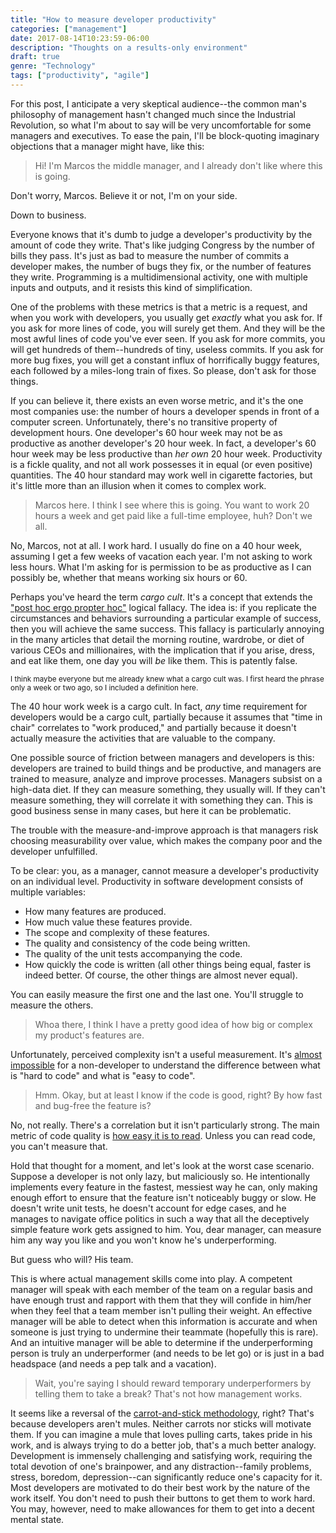 ```yaml
---
title: "How to measure developer productivity"
categories: ["management"]
date: 2017-08-14T10:23:59-06:00
description: "Thoughts on a results-only environment"
draft: true
genre: "Technology"
tags: ["productivity", "agile"]
---
```


For this post, I anticipate a very skeptical audience--the common man's philosophy of management hasn't changed much since the Industrial Revolution, so what I'm about to say will be very uncomfortable for some managers and executives. To ease the pain, I'll be block-quoting imaginary objections that a manager might have, like this:

> Hi! I'm Marcos the middle manager, and I already don't like where this is going.

Don't worry, Marcos. Believe it or not, I'm on your side.

Down to business.

Everyone knows that it's dumb to judge a developer's productivity by the amount of code they write. That's like judging Congress by the number of bills they pass. It's just as bad to measure the number of commits a developer makes, the number of bugs they fix, or the number of features they write. Programming is a multidimensional activity, one with multiple inputs and outputs, and it resists this kind of simplification.

One of the problems with these metrics is that a metric is a request, and when you work with developers, you usually get _exactly_ what you ask for. If you ask for more lines of code, you will surely get them. And they will be the most awful lines of code you've ever seen. If you ask for more commits, you will get hundreds of them--hundreds of tiny, useless commits. If you ask for more bug fixes, you will get a constant influx of horrifically buggy features, each followed by a miles-long train of fixes. So please, don't ask for those things.

If you can believe it, there exists an even worse metric, and it's the one most companies use: the number of hours a developer spends in front of a computer screen. Unfortunately, there's no transitive property of development hours. One developer's 60 hour week may not be as productive as another developer's 20 hour week. In fact, a developer's 60 hour week may be less productive than _her own_ 20 hour week. Productivity is a fickle quality, and not all work possesses it in equal (or even positive) quantities. The 40 hour standard may work well in cigarette factories, but it's little more than an illusion when it comes to complex work.

> Marcos here. I think I see where this is going. You want to work 20 hours a week and get paid like a full-time employee, huh? Don't we all.

No, Marcos, not at all. I work hard. I usually do fine on a 40 hour week, assuming I get a few weeks of vacation each year. I'm not asking to work less hours. What I'm asking for is permission to be as productive as I can possibly be, whether that means working six hours or 60.

Perhaps you've heard the term _cargo cult_. It's a concept that extends the ["post hoc ergo propter hoc"](https://en.wikipedia.org/wiki/Post_hoc_ergo_propter_hoc) logical fallacy. The idea is: if you replicate the circumstances and behaviors surrounding a particular example of success, then you will achieve the same success. This fallacy is particularly annoying in the many articles that detail the morning routine, wardrobe, or diet of various CEOs and millionaires, with the implication that if you arise, dress, and eat like them, one day you will _be_ like them. This is patently false.

<sup>I think maybe everyone but me already knew what a cargo cult was. I first heard the phrase only a week or two ago, so I included a definition here.</sup>

The 40 hour work week is a cargo cult. In fact, _any_ time requirement for developers would be a cargo cult, partially because it assumes that "time in chair" correlates to "work produced," and partially because it doesn't actually measure the activities that are valuable to the company.

One possible source of friction between managers and developers is this: developers are trained to build things and be productive, and managers are trained to measure, analyze and improve processes. Managers subsist on a high-data diet. If they can measure something, they usually will. If they can't measure something, they will correlate it with something they can. This is good business sense in many cases, but here it can be problematic.

The trouble with the measure-and-improve approach is that managers risk choosing measurability over value, which makes the company poor and the developer unfulfilled.

To be clear: you, as a manager, cannot measure a developer's productivity on an individual level. Productivity in software development consists of multiple variables:

* How many features are produced.
* How much value these features provide.
* The scope and complexity of these features.
* The quality and consistency of the code being written.
* The quality of the unit tests accompanying the code.
* How quickly the code is written (all other things being equal, faster is indeed better. Of course, the other things are almost never equal).

You can easily measure the first one and the last one. You'll struggle to measure the others.

> Whoa there, I think I have a pretty good idea of how big or complex my product's features are.

Unfortunately, perceived complexity isn't a useful measurement. It's [almost impossible](https://xkcd.com/1425/) for a non-developer to understand the difference between what is "hard to code" and what is "easy to code".

> Hmm. Okay, but at least I know if the code is good, right? By how fast and bug-free the feature is?

No, not really. There's a correlation but it isn't particularly strong. The main metric of code quality is [how easy it is to read](/blog/posts/steps-to-better-code). Unless you can read code, you can't measure that.

Hold that thought for a moment, and let's look at the worst case scenario. Suppose a developer is not only lazy, but maliciously so. He intentionally implements every feature in the fastest, messiest way he can, only making enough effort to ensure that the feature isn't noticeably buggy or slow. He doesn't write unit tests, he doesn't account for edge cases, and he manages to navigate office politics in such a way that all the deceptively simple feature work gets assigned to him. You, dear manager, can measure him any way you like and you won't know he's underperforming.

But guess who will? His team.

This is where actual management skills come into play. A competent manager will speak with each member of the team on a regular basis and have enough trust and rapport with them that they will confide in him/her when they feel that a team member isn't pulling their weight. An effective manager will be able to detect when this information is accurate and when someone is just trying to undermine their teammate (hopefully this is rare). And an intuitive manager will be able to determine if the underperforming person is truly an underperformer (and needs to be let go) or is just in a bad headspace (and needs a pep talk and a vacation).

> Wait, you're saying I should reward temporary underperformers by telling them to take a break? That's not how management works.

It seems like a reversal of the [carrot-and-stick methodology](https://en.wikipedia.org/wiki/Carrot_and_stick), right? That's because developers aren't mules. Neither carrots nor sticks will motivate them. If you can imagine a mule that loves pulling carts, takes pride in his work, and is always trying to do a better job, that's a much better analogy. Development is immensely challenging and satisfying work, requiring the total devotion of one's brainpower, and any distraction--family problems, stress, boredom, depression--can significantly reduce one's capacity for it. Most developers are motivated to do their best work by the nature of the work itself. You don't need to push their buttons to get them to work hard. You may, however, need to make allowances for them to get into a decent mental state.
